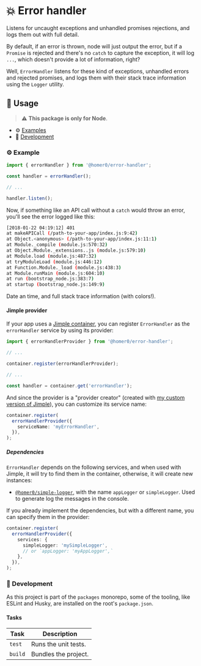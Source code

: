 # 💥 Error handler

Listens for uncaught exceptions and unhandled promises rejections, and logs them out with full detail.

By default, if an error is thrown, node will just output the error, but if a `Promise` is rejected and there's no `catch` to capture the exception, it will log `...`, which doesn't provide a lot of information, right?

Well, `ErrorHandler` listens for these kind of exceptions, unhandled errors and rejected promises, and logs them with their stack trace information using the `Logger` utility.

## 🍿 Usage

> ⚠️ **This package is only for Node**.

- ⚙️ [Examples](#%EF%B8%8F-examples)
- 🤘 [Development](#-development)

### ⚙️ Example

```ts
import { errorHandler } from '@homer0/error-handler';

const handler = errorHandler();

// ...

handler.listen();
```

Now, if something like an API call without a `catch` would throw an error, you'll see the error logged like this:

```bash
[2018-01-22 04:19:12] 401
at makeAPICall (/path-to-your-app/index.js:9:42)
at Object.<anonymous> (/path-to-your-app/index.js:11:1)
at Module._compile (module.js:570:32)
at Object.Module._extensions..js (module.js:579:10)
at Module.load (module.js:487:32)
at tryModuleLoad (module.js:446:12)
at Function.Module._load (module.js:438:3)
at Module.runMain (module.js:604:10)
at run (bootstrap_node.js:383:7)
at startup (bootstrap_node.js:149:9)
```

Date an time, and full stack trace information (with colors!).

#### Jimple provider

If your app uses a [Jimple container](https://npmjs.com/package/jimple), you can register `ErrorHandler` as the `errorHandler` service by using its provider:

```ts
import { errorHandlerProvider } from '@homer0/error-handler';

// ...

container.register(errorHandlerProvider);

// ...

const handler = container.get('errorHandler');
```

And since the provider is a "provider creator" (created with [my custom version of Jimple](https:///npmjs.com/package/@homer0/jimple)), you can customize its service name:

```ts
container.register(
  errorHandlerProvider({
    serviceName: 'myErrorHandler',
  }),
);
```

##### Dependencies

`ErrorHandler` depends on the following services, and when used with Jimple, it will try to find them in the container, otherwise, it will create new instances:

- [`@homer0/simple-logger`](https://npmjs.com/package/@homer0/simple-logger), with the name `appLogger` or `simpleLogger`. Used to generate log the messages in the console.

If you already implement the dependencies, but with a different name, you can specify them in the provider:

```ts
container.register(
  errorHandlerProvider({
    services: {
      simpleLogger: 'mySimpleLogger',
      // or `appLogger: 'myAppLogger',`
    },
  }),
);
```

### 🤘 Development

As this project is part of the `packages` monorepo, some of the tooling, like ESLint and Husky, are installed on the root's `package.json`.

#### Tasks

| Task    | Description          |
| ------- | -------------------- |
| `test`  | Runs the unit tests. |
| `build` | Bundles the project. |

